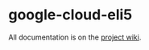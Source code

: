 # google-cloud-eli5

All documentation is on the [project wiki](https://github.com/benmhill/google-cloud-eli5/wiki).
